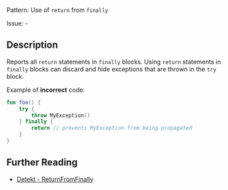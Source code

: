 Pattern: Use of `return` from `finally`

Issue: -

## Description

Reports all `return` statements in `finally` blocks. Using `return` statements in `finally` blocks can discard and hide exceptions that are thrown in the `try` block.

Example of **incorrect** code:

```kotlin
fun foo() {
    try {
        throw MyException()
    } finally {
        return // prevents MyException from being propagated
    }
}
```

## Further Reading

* [Detekt - ReturnFromFinally](https://detekt.github.io/detekt/exceptions.html#returnfromfinally)